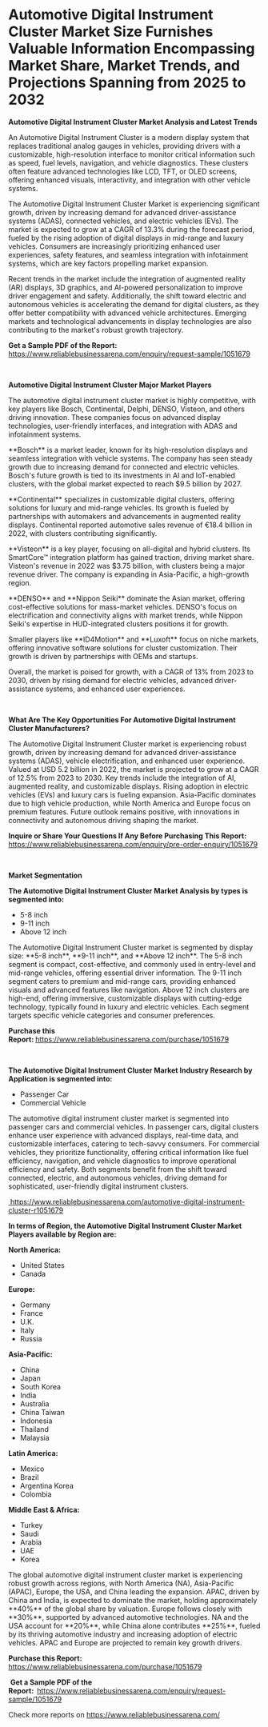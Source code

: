 <p><h1>Automotive Digital Instrument Cluster Market Size Furnishes Valuable Information Encompassing Market Share, Market Trends, and Projections Spanning from 2025 to 2032</h1></p><p><strong>Automotive Digital Instrument Cluster Market Analysis and Latest Trends</strong></p>
<p><p>An Automotive Digital Instrument Cluster is a modern display system that replaces traditional analog gauges in vehicles, providing drivers with a customizable, high-resolution interface to monitor critical information such as speed, fuel levels, navigation, and vehicle diagnostics. These clusters often feature advanced technologies like LCD, TFT, or OLED screens, offering enhanced visuals, interactivity, and integration with other vehicle systems.</p><p>The Automotive Digital Instrument Cluster Market is experiencing significant growth, driven by increasing demand for advanced driver-assistance systems (ADAS), connected vehicles, and electric vehicles (EVs). The market is expected to grow at a CAGR of 13.3% during the forecast period, fueled by the rising adoption of digital displays in mid-range and luxury vehicles. Consumers are increasingly prioritizing enhanced user experiences, safety features, and seamless integration with infotainment systems, which are key factors propelling market expansion.</p><p>Recent trends in the market include the integration of augmented reality (AR) displays, 3D graphics, and AI-powered personalization to improve driver engagement and safety. Additionally, the shift toward electric and autonomous vehicles is accelerating the demand for digital clusters, as they offer better compatibility with advanced vehicle architectures. Emerging markets and technological advancements in display technologies are also contributing to the market's robust growth trajectory.</p></p>
<p><strong>Get a Sample PDF of the Report:&nbsp;</strong> <a href="https://www.reliablebusinessarena.com/enquiry/request-sample/1051679?utm_campaign=1909&utm_medium=2&utm_source=Github&utm_content=ia&utm_term=22012025&utm_id=automotive-digital-instrument-cluster">https://www.reliablebusinessarena.com/enquiry/request-sample/1051679</a></p>
<p>&nbsp;</p>
<p><strong>Automotive Digital Instrument Cluster Major Market Players</strong></p>
<p><p>The automotive digital instrument cluster market is highly competitive, with key players like Bosch, Continental, Delphi, DENSO, Visteon, and others driving innovation. These companies focus on advanced display technologies, user-friendly interfaces, and integration with ADAS and infotainment systems.</p><p>**Bosch** is a market leader, known for its high-resolution displays and seamless integration with vehicle systems. The company has seen steady growth due to increasing demand for connected and electric vehicles. Bosch's future growth is tied to its investments in AI and IoT-enabled clusters, with the global market expected to reach $9.5 billion by 2027.</p><p>**Continental** specializes in customizable digital clusters, offering solutions for luxury and mid-range vehicles. Its growth is fueled by partnerships with automakers and advancements in augmented reality displays. Continental reported automotive sales revenue of €18.4 billion in 2022, with clusters contributing significantly.</p><p>**Visteon** is a key player, focusing on all-digital and hybrid clusters. Its SmartCore™ integration platform has gained traction, driving market share. Visteon's revenue in 2022 was $3.75 billion, with clusters being a major revenue driver. The company is expanding in Asia-Pacific, a high-growth region.</p><p>**DENSO** and **Nippon Seiki** dominate the Asian market, offering cost-effective solutions for mass-market vehicles. DENSO's focus on electrification and connectivity aligns with market trends, while Nippon Seiki's expertise in HUD-integrated clusters positions it for growth.</p><p>Smaller players like **ID4Motion** and **Luxoft** focus on niche markets, offering innovative software solutions for cluster customization. Their growth is driven by partnerships with OEMs and startups.</p><p>Overall, the market is poised for growth, with a CAGR of 13% from 2023 to 2030, driven by rising demand for electric vehicles, advanced driver-assistance systems, and enhanced user experiences.</p></p>
<p>&nbsp;</p>
<p><strong>What Are The Key Opportunities For Automotive Digital Instrument Cluster Manufacturers?</strong></p>
<p><p>The Automotive Digital Instrument Cluster market is experiencing robust growth, driven by increasing demand for advanced driver-assistance systems (ADAS), vehicle electrification, and enhanced user experience. Valued at USD 5.2 billion in 2022, the market is projected to grow at a CAGR of 12.5% from 2023 to 2030. Key trends include the integration of AI, augmented reality, and customizable displays. Rising adoption in electric vehicles (EVs) and luxury cars is fueling expansion. Asia-Pacific dominates due to high vehicle production, while North America and Europe focus on premium features. Future outlook remains positive, with innovations in connectivity and autonomous driving shaping the market.</p></p>
<p><strong>Inquire or Share Your Questions If Any Before Purchasing This Report:</strong> <a href="https://www.reliablebusinessarena.com/enquiry/pre-order-enquiry/1051679?utm_campaign=1909&utm_medium=2&utm_source=Github&utm_content=ia&utm_term=22012025&utm_id=automotive-digital-instrument-cluster">https://www.reliablebusinessarena.com/enquiry/pre-order-enquiry/1051679</a></p>
<p>&nbsp;</p>
<p><strong>Market Segmentation</strong></p>
<p><strong>The Automotive Digital Instrument Cluster Market Analysis by types is segmented into:</strong></p>
<p><ul><li>5-8 inch</li><li>9-11 inch</li><li>Above 12 inch</li></ul></p>
<p><p>The Automotive Digital Instrument Cluster market is segmented by display size: **5-8 inch**, **9-11 inch**, and **Above 12 inch**. The 5-8 inch segment is compact, cost-effective, and commonly used in entry-level and mid-range vehicles, offering essential driver information. The 9-11 inch segment caters to premium and mid-range cars, providing enhanced visuals and advanced features like navigation. Above 12 inch clusters are high-end, offering immersive, customizable displays with cutting-edge technology, typically found in luxury and electric vehicles. Each segment targets specific vehicle categories and consumer preferences.</p></p>
<p><strong>Purchase this Report:&nbsp;</strong><a href="https://www.reliablebusinessarena.com/purchase/1051679?utm_campaign=1909&utm_medium=2&utm_source=Github&utm_content=ia&utm_term=22012025&utm_id=automotive-digital-instrument-cluster">https://www.reliablebusinessarena.com/purchase/1051679</a></p>
<p>&nbsp;</p>
<p><strong>The Automotive Digital Instrument Cluster Market Industry Research by Application is segmented into:</strong></p>
<p><ul><li>Passenger Car</li><li>Commercial Vehicle</li></ul></p>
<p><p>The automotive digital instrument cluster market is segmented into passenger cars and commercial vehicles. In passenger cars, digital clusters enhance user experience with advanced displays, real-time data, and customizable interfaces, catering to tech-savvy consumers. For commercial vehicles, they prioritize functionality, offering critical information like fuel efficiency, navigation, and vehicle diagnostics to improve operational efficiency and safety. Both segments benefit from the shift toward connected, electric, and autonomous vehicles, driving demand for sophisticated, user-friendly digital instrument clusters.</p></p>
<p><a href="https://www.reliablebusinessarena.com/automotive-digital-instrument-cluster-r1051679?utm_campaign=1909&utm_medium=2&utm_source=Github&utm_content=ia&utm_term=22012025&utm_id=automotive-digital-instrument-cluster">&nbsp;https://www.reliablebusinessarena.com/automotive-digital-instrument-cluster-r1051679</a></p>
<p><strong>In terms of Region, the Automotive Digital Instrument Cluster Market Players available by Region are:</strong></p>
<p>
    <p> <strong> North America: </strong>
        <ul>
            <li>United States</li>
            <li>Canada</li>
        </ul>
        </p> 
    <p> <strong> Europe: </strong>
        <ul>
            <li>Germany</li>
            <li>France</li>
            <li>U.K.</li>
            <li>Italy</li>
            <li>Russia</li>
        </ul>
        </p> 
    <p> <strong> Asia-Pacific: </strong>
        <ul>
            <li>China</li>
            <li>Japan</li>
            <li>South Korea</li>
            <li>India</li>
            <li>Australia</li>
            <li>China Taiwan</li>
            <li>Indonesia</li>
            <li>Thailand</li>
            <li>Malaysia</li>
        </ul>
        </p> 
    <p> <strong> Latin America: </strong>
        <ul>
            <li>Mexico</li>
            <li>Brazil</li>
            <li>Argentina Korea</li>
            <li>Colombia</li>
        </ul>
        </p> 
    <p> <strong> Middle East & Africa: </strong>
        <ul>
            <li>Turkey</li>
            <li>Saudi</li>
            <li>Arabia</li>
            <li>UAE</li>
            <li>Korea</li>
        </ul>
    </p>
    </p>
<p><p>The global automotive digital instrument cluster market is experiencing robust growth across regions, with North America (NA), Asia-Pacific (APAC), Europe, the USA, and China leading the expansion. APAC, driven by China and India, is expected to dominate the market, holding approximately **40%** of the global share by valuation. Europe follows closely with **30%**, supported by advanced automotive technologies. NA and the USA account for **20%**, while China alone contributes **25%**, fueled by its thriving automotive industry and increasing adoption of electric vehicles. APAC and Europe are projected to remain key growth drivers.</p></p>
<p><strong>Purchase this Report: </strong><a href="https://www.reliablebusinessarena.com/purchase/1051679?utm_campaign=1909&utm_medium=2&utm_source=Github&utm_content=ia&utm_term=22012025&utm_id=automotive-digital-instrument-cluster">https://www.reliablebusinessarena.com/purchase/1051679</a></p>
<p>&nbsp;<strong>Get a Sample PDF of the Report:&nbsp;&nbsp;</strong><a href="https://www.reliablebusinessarena.com/enquiry/request-sample/1051679?utm_campaign=1909&utm_medium=2&utm_source=Github&utm_content=ia&utm_term=22012025&utm_id=automotive-digital-instrument-cluster">https://www.reliablebusinessarena.com/enquiry/request-sample/1051679</a></p>
<p><strong></strong></p>
<p>Check more reports on <a href="https://www.reliablebusinessarena.com/?utm_campaign=1909&utm_medium=2&utm_source=Github&utm_content=ia&utm_term=22012025&utm_id=automotive-digital-instrument-cluster">https://www.reliablebusinessarena.com/</a></p>